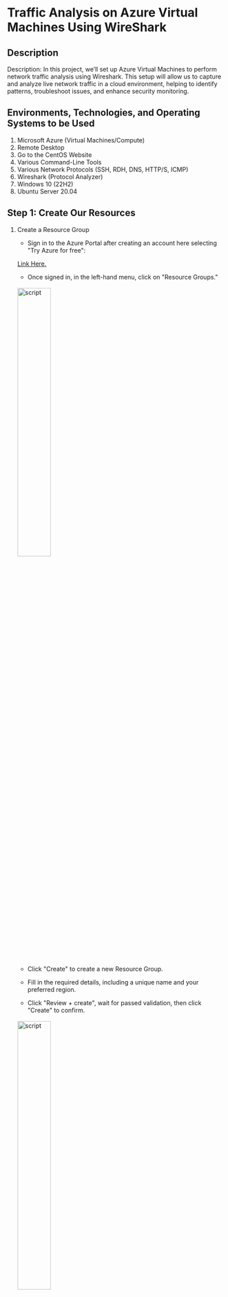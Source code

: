 # Traffic Analysis on Azure Virtual Machines Using WireShark
<h2>Description</h2>
Description: In this project, we’ll set up Azure Virtual Machines to perform network traffic analysis using Wireshark. This setup will allow us to capture and analyze live network traffic in a cloud environment, helping to identify patterns, troubleshoot issues, and enhance security monitoring.

<h2>Environments, Technologies, and Operating Systems to be Used </h2>
<ol>
   <li>Microsoft Azure (Virtual Machines/Compute)</li>
   <li>Remote Desktop</li>
   <li>Go to the CentOS Website</li>
   <li>Various Command-Line Tools</li>
   <li>Various Network Protocols (SSH, RDH, DNS, HTTP/S, ICMP)</li>
   <li>Wireshark (Protocol Analyzer)</li>
   <li>Windows 10 (22H2)</li>
   <li>Ubuntu Server 20.04</li>
  
</ol>
<h2>Step 1: Create Our Resources </h2>
<ol>

  
   <li>Create a Resource Group</li>
   <ul>
      <li>Sign in to the Azure Portal after creating an account here selecting "Try Azure for free": 
   </ul>
   
   [Link Here.](https://azure.microsoft.com/en-us/pricing/purchase-options/azure-account/search?ef_id=_k_CjwKCAiA6t-6BhA3EiwAltRFGKPFQZAFQkCKMF_0KQgrv9Ral7t4-GQ74Hnqm972Ou9o2iMy41JciBoCzQ0QAvD_BwE_k_&OCID=AIDcmmfq865whp_SEM__k_CjwKCAiA6t-6BhA3EiwAltRFGKPFQZAFQkCKMF_0KQgrv9Ral7t4-GQ74Hnqm972Ou9o2iMy41JciBoCzQ0QAvD_BwE_k_&gad_source=1&gclid=CjwKCAiA6t-6BhA3EiwAltRFGKPFQZAFQkCKMF_0KQgrv9Ral7t4-GQ74Hnqm972Ou9o2iMy41JciBoCzQ0QAvD_BwE)
      </li>
   <ul>
      <li>Once signed in, in the left-hand menu, click on "Resource Groups."</li>
   </ul>
   <br>
      <img src="https://imgur.com/d995KP2.png" height="40%" width="40%" alt="script"/>
   <br/>  
   <ul>
      <li>Click "Create" to create a new Resource Group.</li>
   </ul>
   <ul>
      <li>Fill in the required details, including a unique name and your preferred region.</li>
   </ul>
   <ul>
      <li>Click "Review + create", wait for passed validation, then click "Create" to confirm.</li>
   </ul>
   <br>
      <img src="https://imgur.com/PzsbuzU.png" height="40%" width="40%" alt="script"/>
   <br/>  
   <br>
      <img src="https://imgur.com/Z9VSNDJ.png" height="40%" width="40%" alt="script"/>
   <br/>  
  
   <li>Create a Windows 10 Virtual Machine (VM)</li>
   <ul>
      <li>In the Azure Portal, click on "Create a resource" in the left-hand menu.</li>
   </ul>
   <br>
      <img src="https://imgur.com/Mm9gVM5.png" height="40%" width="40%" alt="script"/>
   <br/> 
   <ul>
      <li>Search for "Windows 10" and select the drop down arrow next to "Create" and select the appropriate VM image: "Windows 10 Pro, version 22H2" </li>
   </ul>
   <br>
      <img src="https://imgur.com/FFSdT4A.png" height="40%" width="40%" alt="script"/>
   <br/>
   <ul>
      <li>Click "Create" to start the VM creation process.</li>
   </ul>
   <ul>
      <li>Fill in the required details, such as VM name, region, and admin username and password./li>
   </ul>
     <ul>
      <li>Under the "Resource Group" section, select the Resource Group created earlier.</li>
   </ul>
    <br>
      <img src="https://imgur.com/IZWKHXX.png" height="40%" width="40%" alt="script"/>
   <br/>
   <ul>
      <li>Be sure to set the details for the "Administrator account" so you can sign in. We used the credentials, user:helpdeskadmin pass: Password123! </li>
   </ul>
      <br>
      <img src="https://imgur.com/P3dN4Nj.png" height="40%" width="40%" alt="script"/>
   <br/>
   <ul>
      <li>Click 'Next' , leave the "Disks" tab as is.</li>
   </ul>
     <ul>
      <li>On the "Networking" tab For the Virtual Network (Vnet) and Subnet, let the VM create a new one.</li>
   </ul>
      <br>
      <img src="https://imgur.com/hsEOaqr.png" height="40%" width="40%" alt="script"/>
   <br/>
     <ul>
      <li>Complete the remaining VM configuration settings as needed.</li>
   </ul>
     <ul>
      <li>Click "Review + create" and then "Create" to confirm.</li>
   </ul>
   <br>
      <img src="https://imgur.com/I4UirZQ.png" height="40%" width="40%" alt="script"/>
   <br/>

   
 <li>Create a Linux (Ubuntu) VM</li>
   <ul>
      <li>In the Azure Portal, click on "Create a resource" in the left-hand menu.</li>
   </ul>
   <ul>
      <li>Search for "Ubuntu" and select the appropriate VM image: Ubuntu Server 20.04 LTS</li>
   </ul>
   <ul>
      <li>Click "Create" to start the VM creation process.</li>
   </ul>
   <ul>
      <li>Fill in the required details, such as VM name, region, and admin username and password./li>
   </ul>
     <ul>
      <li>Under the "Resource Group" section, select the Resource Group created earlier.</li>
   </ul>
   <br>
      <img src="https://imgur.com/crqvKAj.png" height="40%" width="40%" alt="script"/>
   <br/>
   <ul>
      <li>Be sure to select "Password" for the "Authentication Type" and set the details for the "Administrator account" so you can sign in. We used the credentials, user:helpdeskadmin pass: Password123!</li>
   </ul>
   <br>
      <img src="https://imgur.com/cqhK6tl.png" height="40%" width="40%" alt="script"/>
   <br/>
   <ul>
      <li>Click 'Next' , leave the "Disks" tab as is.</li>
   </ul>
     <ul>
      <li>For the Virtual Network (Vnet) and Subnet, select the one created while setting up the Windows 10 VM.</li>
   </ul>
   <br>
      <img src="https://imgur.com/bApiQmT.png" height="40%" width="40%" alt="script"/>
   <br/>
     <ul>
      <li>Complete the remaining VM configuration settings as needed.</li>
   </ul>
     <ul>
      <li>Click "Review + create" and then "Create" to confirm.</li>
   </ul>
   <br>
      <img src="https://imgur.com/sTNpMIc.png" height="40%" width="40%" alt="script"/>
   <br/>


 <li>Observe Your Virtual Network within Network Watcher</li>
   <ul>
      <li>In the Azure Portal, click on "All services" in the left-hand menu > "Monitor" tab > Under "Monitoring tools" select "Network Watcher". </li>
   </ul>
   <ul>
      <li>Select the Virtual Network you created earlier.</li>
   </ul>
   <ul>
      <li>Observe the details of your Virtual Network, including the connected VMs and subnets.</li>
   </ul>
   <ul>
      <li>Add pic for reference</li>
   </ul>
   
</ol>
</ol>
<h2> Step 2: Observing ICMP Traffic </h2>
In this section, we will use Wireshark to observe ICMP traffic between the Windows 10 and Ubuntu VMs, and also between the Windows 10 VM and a public website. We will also demonstrate how Network Security Group rules can be used to control ICMP traffic.
<ol>
   <li>Connect to Windows 10 VM and Install Wireshark</li>
   <ul>
      <li>Use Remote Desktop to connect to your Windows 10 Virtual Machine. From the left-hand menu Select "Virtual machines" > Select the Windows 10 VM you created > Select "Start" to run it. </li>
   </ul>
    <br>
      <img src="https://imgur.com/NTA1eKx.png" height="40%" width="40%" alt="script"/>
   <br/>
    <ul>
      <li>Next, select "Connect", and "Download RDP file" run the downloaded file, and sign into the VM. </li>
   </ul>
    <br>
      <img src="https://imgur.com/Lx5Gd4s.png" height="40%" width="40%" alt="script"/>
   <br/>
   <br>
      <img src="https://imgur.com/eQj25xa.png" height="40%" width="40%" alt="script"/>
   <br/>
   <br>
      <img src="https://imgur.com/5hL700Y.png" height="40%" width="40%" alt="script"/>
   <br/>
    <ul>
      <li>Within your Windows 10 Virtual Machine, download Wireshark from the official website: https://www.wireshark.org/#downloadLink </li>
   </ul>
    <ul>
      <li>Install Wireshark following the installation wizard instructions.</li>
   </ul>
   <br>
      <img src="https://imgur.com/Wbdv8Qr.png" height="40%" width="40%" alt="script"/>
   <br/>
   <br>
      <img src="https://imgur.com/PWM93zp.png" height="40%" width="40%" alt="script"/>
   <br/>
   <li>Filter and Observe ICMP Traffic</li>
    <ul>
      <li>Open Wireshark and start a new capture. Click Capture > Start</li>
   </ul>
   <br>
      <img src="https://imgur.com/Pd2pHLU.png" height="40%" width="40%" alt="script"/>
   <br/>
    <ul>
      <li>Set the filter to "icmp" to display only ICMP traffic. On the "Apply a display filter" box, type "ICMP" and click Enter. Observe the analysis window is blank and not displaying any filtered data. </li>
   </ul>
   <br>
      <img src="https://imgur.com/Pd2pHLU.png" height="40%" width="40%" alt="script"/>
   <br/>
   <br>
      <img src="https://imgur.com/UBa30cz.png" height="40%" width="40%" alt="script"/>
   <br/>
    <ul>
      <li>Retrieve the private IP address of the Ubuntu VM from the Azure Portal. From the left-hand menu select Virtual machines > Select your Ubuntu VM > your private IP should appear under the VM properties. Ours is: 10.0.0.5 </li>
   </ul>
    <ul>
      <li>Open Command Prompt or PowerShell in the Windows 10 VM and ping the Ubuntu VM using the command: 'ping <Ubuntu_VM_IP>'. </li>
   </ul>
   <br>
      <img src="https://imgur.com/cPiAApL.png" height="40%" width="40%" alt="script"/>
   <br/>
    <ul>
      <li>Observe the ping requests and replies within Wireshark displaying the reply pings from the Windows 10 VM to the Ubuntu VM.</li>
   </ul>
   <li>Ping a Public Website and Observe Traffic</li>
    <ul>
      <li>From the Windows 10 VM, attempt to ping a public website (e.g., www.amazon.com) using the command: ping www.amazon.com</li>
   </ul>
       <ul>
      <li>Observe the ICMP traffic between the Windows 10 VM and the public website in Wireshark.</li>
   </ul>
   <br>
      <img src="https://imgur.com/XyfjGFj.png" height="40%" width="40%" alt="script"/>
   <br/>
  <li>Control ICMP Traffic Using Network Security Group</li>
    <ul>
      <li>Initiate a perpetual/non-stop ping from your Windows 10 VM to your Ubuntu VM using the command: 'ping -t <Ubuntu_VM_IP>'</li>
   </ul>
   <br>
      <img src="https://imgur.com/zEQb1Ag.png" height="40%" width="40%" alt="script"/>
   <br/>
    <ul>
      <li>In the Azure Portal, navigate to the Network Security Group (NSG) associated with your Ubuntu VM. Select your Ubuntu VM > Networking > Network settings to see your Network security group.</li>
   </ul>
   <br>
      <img src="https://imgur.com/Gse2AYk.png" height="40%" width="40%" alt="script"/>
   <br/>
    <ul>
      <li>Click on "Inbound security rules" in the left menu. Click on the "+ Add" button in the top menu.</li>
   </ul>   
   <br>
      <img src="https://imgur.com/3mAPsx8.png" height="40%" width="40%" alt="script"/>
   <br/>
    <ul>
      <li>Configure the new rule as follows:</li>
      <ul><li>Source: Any</li></ul>
      <ul><li>Source Port Ranges: *</li></ul>
      <ul><li>Destination: Any</li></ul>
      <ul><li>Service: Custom</li></ul>
      <ul><li>Destination Port Ranges: *</li></ul>
      <ul><li>Protocol: ICMPv4</li></ul>
      <ul><li>Action: Deny</li></ul>
   </ul> 
    <ul>
      <li>Click "Add" to create the rule.</li>
    </ul>
   <br>
      <img src="https://imgur.com/xfJqDZ3.png" height="40%" width="40%" alt="script"/>
   <br/>
   <ul>
      <li>Observe the ICMP traffic in Wireshark and the command line Ping activity, which should be interrupted due to the new rule.</li>
   </ul>
   <br>
      <img src="https://imgur.com/u0MflCz.png" height="40%" width="40%" alt="script"/>
   <br/>     
   <li>Re-enable ICMP Traffic and Observe the Result</li>
    <ul>
      <li>In the Azure Portal, navigate to the NSG associated with your Ubuntu VM.</li>
   </ul>  
   <ul>
      <li>Locate the ICMP rule you created earlier and delete it to re-enable ICMP traffic.</li>
   </ul>
   <ul>
      <li>Observe the ICMP traffic in Wireshark and the command line Ping activity, which should resume.</li>
   </ul>
    <li>Stop the Ping Activity</li>
    <ul>
      <li>In the Command Prompt or PowerShell, press Ctrl+C to stop the continuous ping activity.</li>
   </ul>  
</ol>



        
<h2>Step 4: Observing SSH Traffic </h2>
In this section, we will use Wireshark to observe SSH traffic between the Windows 10 and Ubuntu VMs. We will establish an SSH connection and execute commands within the Ubuntu VM, monitoring the SSH traffic in Wireshark.
<ol>
   <li>Filter for SSH Traffic in Wireshark</li>
   <ul>
      <li>In Wireshark, update the filter to "ssh" to display only SSH traffic.</li>
   </ul>
   <br>
      <img src="https://imgur.com/RhHdt3q.png" height="40%" width="40%" alt="script"/>
   <br/>
  <li>Establish an SSH Connection</li>
   <ul>
      <li>If you don't have an SSH client installed on your Windows 10 VM, download and install one such as PuTTY: https://www.putty.org/ </li>
   </ul>
   <br>
      <img src="https://imgur.com/GrPixFP.png" height="40%" width="40%" alt="script"/>
   <br/>
   <ul>
      <li>Open the SSH client and enter the private IP address of your Ubuntu VM.</li>
   </ul>
     <br>
      <img src="https://imgur.com/rQscobv.png" height="40%" width="40%" alt="script"/>
   <br/>
   <ul>
      <li>Connect to the Ubuntu VM using the appropriate username and password.</li>
   </ul>
   <br>
      <img src="https://imgur.com/HwpwWb2.png" height="40%" width="40%" alt="script"/>
   <br/>
   <ul>
      <li>Observe the SSH traffic in Wireshark as the connection is established.</li>
   </ul>
     <br>
      <img src="https://imgur.com/jXU7hU4.png" height="40%" width="40%" alt="script"/>
   <br/> 
   <li>Execute Command and Observe SSH Traffic</li>
   </ul>
   <ul>
      <li>In the SSH session, type the following command and press [Enter]: ls -lasth</li>
   </ul>
   <ul>
      <li>Observe the SSH traffic in Wireshark.</li>
   </ul>
   <br>
      <img src="https://imgur.com/2zdaKmV.png" height="40%" width="40%" alt="script"/>
   <br/> 
  
   <li>Close the SSH Connection</li>
   <ul>
      <li>In the SSH session, type exit and press [Enter] to close the connection.</li>
   </ul>
    <ul>
      <li>Observe the SSH traffic in Wireshark as the connection is closed.</li>
   </ul>
</ol>
<h2>Step 5: Observing DNS Traffic </h2>
In this section, we will use Wireshark to observe DNS traffic within the Windows 10 VM. We will use the nslookup command to query the IP addresses of two websites and monitor the DNS traffic in Wireshark.
<ol>
   <li>Filter for DNS Traffic in Wireshark</li>
   <ul>
      <li>In Wireshark, update the filter to "dns" to display only DNS traffic.</li>
   </ul>
   <br>
      <img src="https://imgur.com/5CGrv1F.png" height="40%" width="40%" alt="script"/>
   <br/> 
   <li>Query IP Addresses Using nslookup</li>
   <ul>
      <li>Open Command Prompt or PowerShell in the Windows 10 VM.</li>
   </ul>
   <ul>
      <li>Type the following command and press [Enter]: nslookup ufc.com</li>
   </ul>
   <ul>
      <li>Observe the DNS traffic in Wireshark as the IP address for ufc.com is resolved.</li>
   </ul>
   <br>
      <img src="https://imgur.com/ZkplSI5.png" height="40%" width="40%" alt="script"/>
   <br/> 
</ol>

   <h2>Step 6: Conclusion</h2>
 Through this project, we successfully leveraged Wireshark on Azure VMs to monitor and analyze various types of network traffic, including RDP, DNS, DHCP, SSH, and ICMP. This hands-on setup provided valuable insights into common traffic patterns, allowing us to observe and understand these protocols in action, troubleshoot potential issues, and strengthen network security awareness in a cloud environment.     
</ol>
